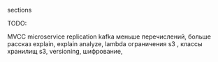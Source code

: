
sections

TODO:

MVCC 
microservice
replication kafka
меньше перечислений, больше рассказ
explain,
explain analyze,
lambda ограничения
s3 , классы хранилищ s3, versioning, шифрование,